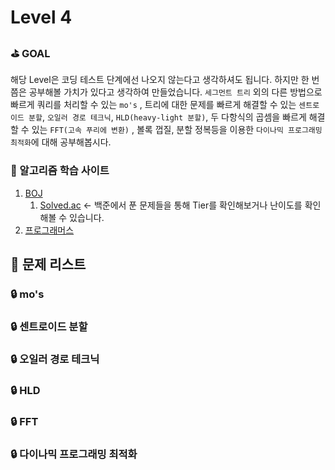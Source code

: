 # Level 4

### ⛳️ GOAL
해당 Level은 코딩 테스트 단계에선 나오지 않는다고 생각하셔도 됩니다. 하지만 한 번쯤은 공부해볼 가치가 있다고 생각하여 만들었습니다. 
`세그먼트 트리` 외의 다른 방법으로 빠르게 쿼리를 처리할 수 있는 `mo's` , 트리에 대한 문제를 빠르게 해결할 수 있는 `센트로이드 분할`, `오일러 경로 테크닉`, `HLD(heavy-light 분할)`, 두 다항식의 곱셈을 빠르게 해결할 수 있는 `FFT(고속 푸리에 변환)` , 볼록 껍질, 분할 정복등을 이용한 `다이나믹 프로그래밍 최적화`에 대해 공부해봅시다.

### 🏫 알고리즘 학습 사이트
1. [BOJ](https://www.acmicpc.net)
    1. [Solved.ac](https://solved.ac) &larr; 백준에서 푼 문제들을 통해 Tier를 확인해보거나 난이도를 확인해볼 수 있습니다.
2. [프로그래머스](https://programmers.co.kr)  

## :dolphin: 문제 리스트

### :lock: mo's

### :lock: 센트로이드 분할

### :lock: 오일러 경로 테크닉


### :lock: HLD


### :lock: FFT


### :lock: 다이나믹 프로그래밍 최적화

